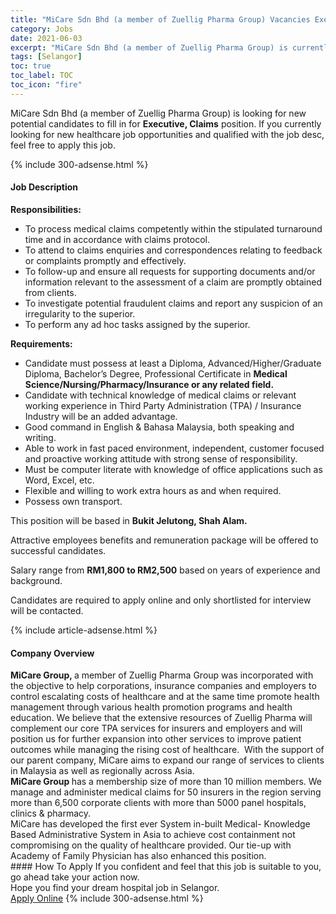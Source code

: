 ```yaml
---
title: "MiCare Sdn Bhd (a member of Zuellig Pharma Group) Vacancies Executive, Claims" 
category: Jobs 
date: 2021-06-03 
excerpt: "MiCare Sdn Bhd (a member of Zuellig Pharma Group) is currently looking for suitable person to fill in the Executive, Claims which positioned at Selangor" 
tags: [Selangor] 
toc: true 
toc_label: TOC 
toc_icon: "fire" 
--- 
```


<p>MiCare Sdn Bhd (a member of Zuellig Pharma Group) is looking for new potential candidates to fill in for <b>Executive, Claims</b> position. If you currently looking for new healthcare job opportunities and qualified with the job desc, feel free to apply this job.
</p>{% include 300-adsense.html %} 
<div><div><h4>Job Description</h4></div><div><div><span><div><p><strong>Responsibilities:</strong></p><ul><li>To process medical claims competently within the stipulated turnaround time and in accordance with claims protocol.</li><li>To attend to claims enquiries and correspondences relating to feedback or complaints promptly and effectively.</li><li>To follow-up and ensure all requests for supporting documents and/or information relevant to the assessment of a claim are promptly obtained from clients.</li><li>To investigate potential fraudulent claims and report any suspicion of an irregularity to the superior.</li><li>To perform any ad hoc tasks assigned by the superior.</li></ul><p><strong>Requirements:</strong></p><ul><li>Candidate must possess at least a Diploma, Advanced/Higher/Graduate Diploma, Bachelor&#8217;s Degree, Professional Certificate in <strong>Medical Science/Nursing/Pharmacy/Insurance or any related field.</strong></li><li>Candidate with technical knowledge of medical claims or relevant working experience in Third Party Administration (TPA) / Insurance Industry will be an added advantage.</li><li>Good command in English &amp; Bahasa Malaysia, both speaking and writing.</li><li>Able to work in fast paced environment, independent, customer focused and proactive working attitude with strong sense of responsibility.</li><li>Must be computer literate with knowledge of office applications such as Word, Excel, etc.</li><li>Flexible and willing to work extra hours as and when required.</li><li>Possess own transport.</li></ul><p>This position will be based in <strong>Bukit Jelutong, Shah Alam.</strong></p><p>Attractive employees benefits and remuneration package will be offered to successful candidates.</p><p>Salary range from <strong>RM1,800 to RM2,500</strong> based on years of experience and background.</p><p>Candidates are required to apply online and only shortlisted for interview will be contacted.</p></div></span></div></div></div> 
{% include article-adsense.html %} 
<div><div><h4>Company Overview</h4></div><div><div><span><div><div>
<div>
<strong>MiCare Group, </strong>a member of Zuellig Pharma Group was incorporated with the objective to help corporations, insurance companies and employers to control escalating costs of healthcare and at the same time promote health management through various health promotion programs and health education. We believe that the extensive resources of Zuellig Pharma will complement our core TPA services for insurers and employers and will position us for further expansion into other services to improve patient outcomes while managing the rising cost of healthcare.&#160; With the support of our parent company, MiCare aims to expand our range of services to clients in Malaysia as well as regionally across Asia.</div>
<div>
<strong>MiCare Group </strong>has a membership size of more than 10 million members. We manage and administer medical claims for 50 insurers in the region serving more than 6,500 corporate clients with more than 5000 panel hospitals, clinics &amp; pharmacy.<br>
		MiCare has developed the first ever System in-built Medical- Knowledge Based Administrative System in Asia to achieve cost containment not compromising on the quality of healthcare provided. Our tie-up with Academy of Family Physician has also enhanced this position.</div>
</div></div></span></div></div></div> 
#### How To Apply 
If you confident and feel that this job is suitable to you, go ahead take your action now. <br/> 
Hope you find your dream hospital job in Selangor. <br/> 
<a href="https://www.jobstreet.com.my/en/job/executive-claims-4581897?jobId=jobstreet-my-job-4581897" class="btn btn--warning" target="_blank" rel="nofollow noopenner">Apply Online</a> 
{% include 300-adsense.html %} 